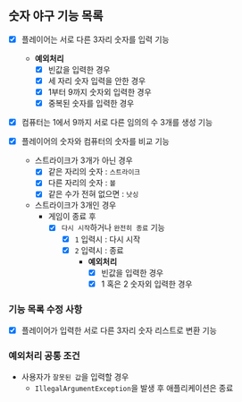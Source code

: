 ## 숫자 야구 기능 목록

- [x] 플레이어는 서로 다른 3자리 숫자를 입력 기능
    - **예외처리**
        - [x] 빈값을 입력한 경우
        - [x] 세 자리 숫자 입력을 안한 경우
        - [x] 1부터 9까지 숫자외 입력한 경우
        - [x] 중복된 숫자를 입력한 경우

- [x] 컴퓨터는 1에서 9까지 서로 다른 임의의 수 3개를 생성 기능

- [x] 플레이어의 숫자와 컴퓨터의 숫자를 비교 기능
    - 스트라이크가 3개가 아닌 경우
        - [x] 같은 자리의 숫자 : `스트라이크`
        - [x] 다른 자리의 숫자 : `볼`
        - [x] 같은 수가 전혀 없으면 : `낫싱`
    - 스트라이크가 3개인 경우
        - 게임이 종료 후
            - [x] `다시 시작`하거나 `완전히 종료` 기능
                - [x] `1` 입력시 : 다시 시작
                - [x] `2` 입력시 : 종료
                    - **예외처리**
                        - [x] 빈값을 입력한 경우
                        - [x] 1 혹은 2 숫자외 입력한 경우

### 기능 목록 수정 사항

- [x] 플레이어가 입력한 서로 다른 3자리 숫자 리스트로 변환 기능

### 예외처리 공통 조건

- 사용자가 `잘못된 값`을 입력할 경우
    - `IllegalArgumentException`을 발생 후 애플리케이션은 종료